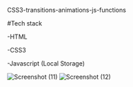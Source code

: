 CSS3-transitions-animations-js-functions

#Tech stack


-HTML

-CSS3

-Javascript (Local Storage)






![Screenshot (11)](https://github.com/user-attachments/assets/5ff3b7c7-49b6-4c5d-b291-815bdf57b1e3)   ![Screenshot (12)](https://github.com/user-attachments/assets/c7f9e427-c158-46f2-be06-a399da5cfeb4)

